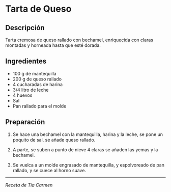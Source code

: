 # Tarta de Queso

## Descripción
Tarta cremosa de queso rallado con bechamel, enriquecida con claras montadas y horneada hasta que esté dorada.

## Ingredientes
- 100 g de mantequilla
- 200 g de queso rallado
- 4 cucharadas de harina
- 3/4 litro de leche
- 4 huevos
- Sal
- Pan rallado para el molde

## Preparación

1. Se hace una bechamel con la mantequilla, harina y la leche, se pone un poquito de sal, se añade queso rallado.

2. A parte, se suben a punto de nieve 4 claras se añaden las yemas y la bechamel.

3. Se vuelca a un molde engrasado de mantequilla, y espolvoreado de pan rallado, y se cuece al horno suave.

---
*Receta de Tía Carmen*